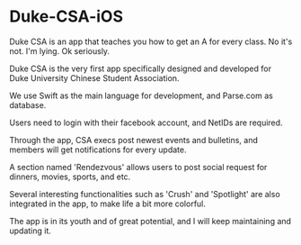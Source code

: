 # Duke-CSA-iOS
Duke CSA is an app that teaches you how to get an A for every class.
No it's not. I'm lying.
Ok seriously.

Duke CSA is the very first app specifically designed and developed for Duke University Chinese Student Association.

We use Swift as the main language for development, and Parse.com as database.

Users need to login with their facebook account, and NetIDs are required.

Through the app, CSA execs post newest events and bulletins, and members will get notifications for every update.

A section named 'Rendezvous' allows users to post social request for dinners, movies, sports, and etc.

Several interesting functionalities such as 'Crush' and 'Spotlight' are also integrated in the app, to make life a bit more colorful.

The app is in its youth and of great potential, and I will keep maintaining and updating it.
